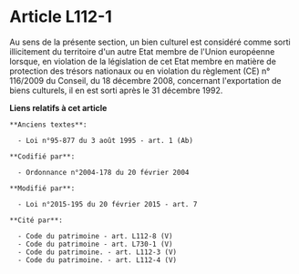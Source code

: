 # Article L112-1

Au sens de la présente section, un bien culturel est considéré comme sorti illicitement du territoire d'un autre Etat membre
de l'Union européenne lorsque, en violation de la législation de cet Etat membre en matière de protection des trésors
nationaux ou en violation du règlement (CE) n° 116/2009 du Conseil, du 18 décembre 2008, concernant l'exportation de biens
culturels, il en est sorti après le 31 décembre 1992.

**Liens relatifs à cet article**

	**Anciens textes**:

	  - Loi n°95-877 du 3 août 1995 - art. 1 (Ab)

	**Codifié par**:

	  - Ordonnance n°2004-178 du 20 février 2004

	**Modifié par**:

	  - Loi n°2015-195 du 20 février 2015 - art. 7

	**Cité par**:

	  - Code du patrimoine - art. L112-8 (V)
	  - Code du patrimoine - art. L730-1 (V)
	  - Code du patrimoine. - art. L112-3 (V)
	  - Code du patrimoine. - art. L112-4 (V)
